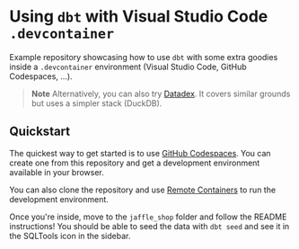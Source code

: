 # Using `dbt` with Visual Studio Code `.devcontainer`

Example repository showcasing how to use `dbt` with some extra goodies inside a `.devcontainer` environment (Visual Studio Code, GitHub Codespaces, ...).

> **Note**
> Alternatively, you can also try [Datadex](https://github.com/davidgasquez/datadex). It covers similar grounds but uses a simpler stack (DuckDB).

## Quickstart

The quickest way to get started is to use [GitHub Codespaces](https://github.com/features/codespaces). You can create one from this repository and get a development environment available in your browser.

You can also clone the repository and use [Remote Containers](https://code.visualstudio.com/docs/remote/containers) to run the development environment.

Once you're inside, move to the `jaffle_shop` folder and follow the README instructions! You should be able to seed the data with `dbt seed` and see it in the SQLTools icon in the sidebar.
